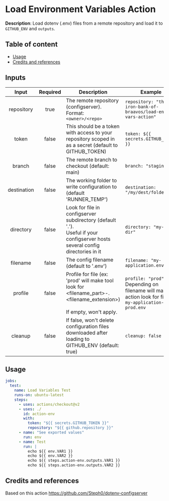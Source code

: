 # Load Environment Variables Action
__Description__: Load dotenv (.env) files from a remote repository and load it to `GITHUB_ENV` and `outputs`.

## Table of content
* [Usage](#usage)
* [Credits and references](#credits-and-references)

## Inputs
  Input  | Required | Description                                                                                                                            | Example                                                                                                 |
|:-----------:|:--------:|----------------------------------------------------------------------------------------------------------------------------------------|---------------------------------------------------------------------------------------------------------|
|  repository |   true   | The remote repository (configserver). Format: `<owner>/<repo>`                                                                                                      | `repository: "the-iron-bank-of-braavos/load-env-vars-action"`                                                              |
|    token    |   false   | This should be a token with access to your repository scoped in as a secret (default to GITHUB_TOKEN)                                                            | `token: ${{ secrets.GITHUB_TOKEN }}`                                                                    |
|    branch   |   false  | The remote branch to checkout (default: main)                                                                                          | `branch: "staging"`                                                                                     |
| destination |   false  | The working folder to write configuration to (default 'RUNNER_TEMP')                                                                   | `destination: "/my/dest/folder"`                                                                        |
|  directory  |   false  | Look for file in configserver subdirectory (default '.').<br>Useful if your configserver hosts several config directories in it        | `directory: "my-app-dir"`                                                                               |
|   filename  |   false  | The config filename (default to '.env')                                                                                                | `filename: "my-application.env"`                                                                        |
|   profile   |   false  | Profile for file (ex: 'prod' will make tool <br>look for <filename_part>-<profile>.<filename_extension>)<br><br>If empty, won't apply. | `profile: "prod"`<br>Depending on filename will make action look for file:<br>`my-application-prod.env` |
|   cleanup   |   false  | If false, won't delete configuration files downloaded after loading to GITHUB_ENV (default: true)                                      | `cleanup: false`


## Usage
```yaml
jobs:  
  test:
    name: Load Variables Test
    runs-on: ubuntu-latest
    steps:
      - uses: actions/checkout@v2
      - uses: ./
        id: action-env
        with:
          token: "${{ secrets.GITHUB_TOKEN }}"
          repository: "${{ github.repository }}"         
      - name: "See exported values"
        run: env        
      - name: Test
        run: |
          echo ${{ env.VAR1 }}
          echo ${{ env.VAR2 }}
          echo ${{ steps.action-env.outputs.VAR1 }}
          echo ${{ steps.action-env.outputs.VAR2 }}
```

## Credits and references

Based on this action https://github.com/Steph0/dotenv-configserver
